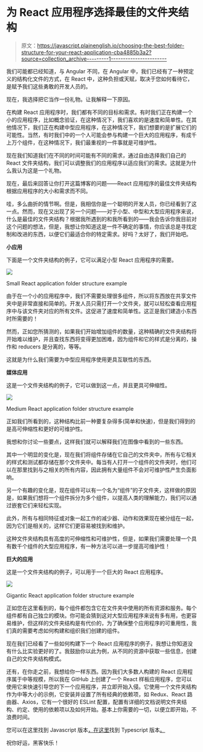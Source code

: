 # 为 React 应用程序选择最佳的文件夹结构

> 原文：<https://javascript.plainenglish.io/choosing-the-best-folder-structure-for-your-react-application-cba4885b3a2?source=collection_archive---------1----------------------->

我们可能都已经知道，与 Angular 不同，在 Angular 中，我们已经有了一种预定义的结构化文件的方式，在 React 中，这种负担或天赋，取决于您如何看待它，是赋予我们这些勇敢的开发人员的。

现在，我选择把它当作一份礼物。让我解释一下原因。

在构建 React 应用程序时，我们都有不同的目标和需求。有时我们正在构建一个小的应用程序，比如概念验证，在这种情况下，我们喜欢的是速度和简单性。在其他情况下，我们正在构建中型应用程序，在这种情况下，我们想要的是扩展它们的可能性。当然，有时我们中的一个人可能会参与构建一个巨大的应用程序，有成千上万个组件，在这种情况下，我们最重视的一件事就是可维护性。

现在我们知道我们在不同的时间可能有不同的需求，通过自由选择我们自己的 React 文件夹结构，我们可以调整我们的应用程序以适应我们的需求。这就是为什么我认为这是一个礼物。

现在，最后来回答让你打开这篇博客的问题——React 应用程序的最佳文件夹结构根据应用程序的大小和需求而不同。

哇，多么曲折的情节啊。但是，我相信你是一个聪明的开发人员，你已经看到了这一点。然而，现在又出现了另一个问题——对于小型、中型和大型应用程序来说，什么是最佳的文件夹结构？根据我所遇到的和我所看到的——我会告诉你我目前对这个问题的想法，但是，我想让你知道这是一件不确定的事情，你应该总是寻找定制和改进的东西，以便它们最适合你的特定需求。好吗？太好了，我们开始吧。

**小应用**

下面是一个文件夹结构的例子，它可以满足小型 React 应用程序的需要。

![](img/4894055a0f0a5a4167404cd4a0870830.png)

Small React application folder structure example

由于在一个小的应用程序中，我们不需要处理很多组件，所以将东西放在共享文件夹中是非常直接和简单的。开发人员只需打开一个文件夹，就可以轻松查看应用程序中与该文件夹对应的所有文件。这促进了速度和简单性。这正是我们建造小东西时所需要的！

然而，正如您所猜测的，如果我们开始增加组件的数量，这种精确的文件夹结构将开始难以维护，并且查找东西将变得更加困难，因为组件和它的样式是分离的，操作和 reducers 是分离的，等等。

这就是为什么我们需要为中型应用程序使用更具互联性的东西。

**媒体应用**

这是一个文件夹结构的例子，它可以做到这一点，并且更具可伸缩性。

![](img/25bbbcb14d7aa71112515a2a0e88691c.png)

Medium React application folder structure example

正如我们所看到的，这种结构比前一种要复杂得多(简单和快速)，但是我们得到的是高可伸缩性和更好的可维护性。

我想和你讨论一些要点，这样我们就可以解释我们在图像中看到的一些东西。

其中一个明显的变化是，现在我们将组件存储在它自己的文件夹中，所有与它相关的样式和测试都存储在那个文件夹中。每当有人打开一个组件的文件夹时，他们可以在那里找到与之相关的所有内容，因此拥有大量组件不会对可维护性产生负面影响。

另一个有趣的变化是，现在组件可以有一个名为“组件”的子文件夹，这样做的原因是，如果我们想将一个组件拆分为多个组件，以提高人类的理解能力，我们可以通过嵌套它们来轻松实现。

此外，所有与相同特征或对象一起工作的减少器、动作和效果现在被分组在一起，因为它们是相关的，这样它们更容易被找到和维护。

这种文件夹结构具有高度的可伸缩性和可维护性，但是，如果我们需要处理一个具有数千个组件的大型应用程序，有一种方法可以进一步提高可维护性！

**巨大的应用**

这是一个文件夹结构的例子，可以用于一个巨大的 React 应用程序。

![](img/89a9ba34b2dc87b9ab2b310b34097c67.png)

Gigantic React application folder structure example

正如您在这里看到的，每个组件都包含它在文件夹中使用的所有资源和服务。每个组件都有自己独立的模块。你可能会猜到这对大型应用程序来说有多有用，也更容易维护，但这样的文件夹结构是有代价的，为了确保整个应用程序的可重用性，我们真的需要考虑如何构建和组织我们创建的组件。

现在我们已经看了一些如何构建下一个 React 应用程序的例子，我想让你知道没有什么比实验更好的了。我鼓励你以此为例，从不同的资源中获取一些信息，创建自己的文件夹结构模式。

还有，在你走之前，我想给你一样东西。因为我们大多数人构建的 React 应用程序属于中等规模，所以我在 GitHub 上创建了一个 React 样板应用程序，您可以使用它来快速引导您的下一个应用程序，并立即开始入侵。它使用一个文件夹结构作为中等大小的示例，它安装并设置了所有经典的依赖项，如 Redux、React 路由器、Axios，它有一个很好的 ESLint 配置，配置有详细的文档说明文件夹结构、约定、使用的依赖项以及如何开始。基本上你需要的一切，以便立即开始，不浪费时间。

您可以在这里找到 Javascript 版本[，在这里](https://github.com/FilipPano/react-boilerplate)找到 Typescript 版本[。](https://github.com/FilipPano/react-typescript-boilerplate)

祝你好运，黑客快乐！
